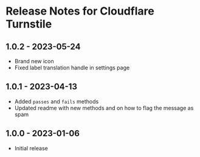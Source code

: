 # Release Notes for Cloudflare Turnstile

## 1.0.2 - 2023-05-24

- Brand new icon
- Fixed label translation handle in settings page

## 1.0.1 - 2023-04-13

- Added `passes` and `fails` methods
- Updated readme with new methods and on how to flag the message as spam

## 1.0.0 - 2023-01-06
- Initial release
